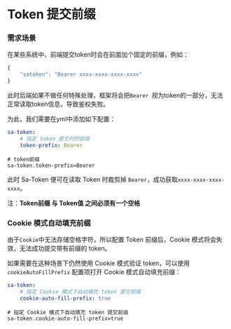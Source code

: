 # Token 提交前缀

### 需求场景

在某些系统中，前端提交token时会在前面加个固定的前缀，例如：

``` js
{
	"satoken": "Bearer xxxx-xxxx-xxxx-xxxx"
}
```

此时后端如果不做任何特殊处理，框架将会把`Bearer `视为token的一部分，无法正常读取token信息，导致鉴权失败。

为此，我们需要在yml中添加如下配置：

<!---------------------------- tabs:start ---------------------------->
<!------------- tab:yaml 风格  ------------->
``` yaml
sa-token: 
	# 指定 token 提交时的前缀
	token-prefix: Bearer
```
<!------------- tab:properties 风格  ------------->
``` properties
# token前缀
sa-token.token-prefix=Bearer
```
<!---------------------------- tabs:end ---------------------------->


此时 Sa-Token 便可在读取 Token 时裁剪掉 `Bearer`，成功获取`xxxx-xxxx-xxxx-xxxx`。

注：**Token前缀  与 Token值 之间必须有一个空格**


### Cookie 模式自动填充前缀

由于`Cookie`中无法存储空格字符，所以配置 Token 前缀后，Cookie 模式将会失效，无法成功提交带有前缀的 token。

如果需要在这种场景下仍然使用 Cookie 模式验证 token，可以使用 `cookieAutoFillPrefix` 配置项打开 Cookie 模式自动填充前缀：

<!---------------------------- tabs:start ---------------------------->
<!------------- tab:yaml 风格  ------------->
``` yaml
sa-token: 
	# 指定 Cookie 模式下自动填充 token 提交前缀
	cookie-auto-fill-prefix: true
```
<!------------- tab:properties 风格  ------------->
``` properties
# 指定 Cookie 模式下自动填充 token 提交前缀
sa-token.cookie-auto-fill-prefix=true
```
<!---------------------------- tabs:end ---------------------------->


